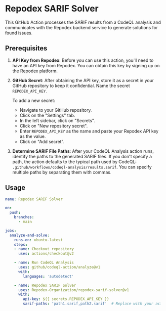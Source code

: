 # Repodex SARIF Solver

This GitHub Action processes the SARIF results from a CodeQL analysis and communicates with the Repodex backend service to generate solutions for found issues.

## Prerequisites

1. **API Key from Repodex**: Before you can use this action, you'll need to have an API key from Repodex. You can obtain this key by signing up on the Repodex platform.

2. **GitHub Secret**: After obtaining the API key, store it as a secret in your GitHub repository to keep it confidential. Name the secret `REPODEX_API_KEY`.

   To add a new secret:
   - Navigate to your GitHub repository.
   - Click on the "Settings" tab.
   - In the left sidebar, click on "Secrets".
   - Click on "New repository secret".
   - Enter `REPODEX_API_KEY` as the name and paste your Repodex API key as the value.
   - Click on "Add secret".

3. **Determine SARIF File Paths**: After your CodeQL Analysis action runs, identify the paths to the generated SARIF files. If you don't specify a path, the action defaults to the typical path used by CodeQL: `.github/workflows/codeql-analysis/results.sarif`. You can specify multiple paths by separating them with commas.


## Usage

```yaml
name: Repodex SARIF Solver

on:
  push:
    branches:
      - main

jobs:
  analyze-and-solve:
    runs-on: ubuntu-latest
    steps:
    - name: Checkout repository
      uses: actions/checkout@v2

    - name: Run CodeQL Analysis
      uses: github/codeql-action/analyze@v1
      with:
        languages: 'autodetect'

    - name: Repodex SARIF Solver
      uses: Repodex-Organization/repodex-sarif-solver@v1
      with:
        api-key: ${{ secrets.REPODEX_API_KEY }}
        sarif-paths: 'path1.sarif,path2.sarif'  # Replace with your actual SARIF file paths or omit to use the default path
